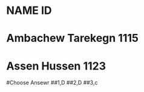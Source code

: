 #  NAME              ID
# Ambachew Tarekegn 1115
# Assen Hussen     1123
#Choose Ansewr
##1,D
##2,D
##3,c
